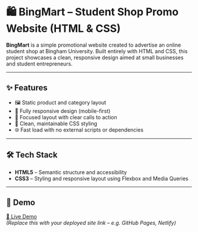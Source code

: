 # 🛍️ BingMart – Student Shop Promo Website (HTML & CSS)

**BingMart** is a simple promotional website created to advertise an online student shop at Bingham University. Built entirely with HTML and CSS, this project showcases a clean, responsive design aimed at small businesses and student entrepreneurs.

---

## ✨ Features

- 🖼️ Static product and category layout
- 📱 Fully responsive design (mobile-first)
- 🎯 Focused layout with clear calls to action
- 🧼 Clean, maintainable CSS styling
- 🌐 Fast load with no external scripts or dependencies

---

## 🛠️ Tech Stack

- **HTML5** – Semantic structure and accessibility
- **CSS3** – Styling and responsive layout using Flexbox and Media Queries

---

## 📸 Demo

[🔗 Live Demo](#)  
_(Replace this with your deployed site link – e.g. GitHub Pages, Netlify)_

